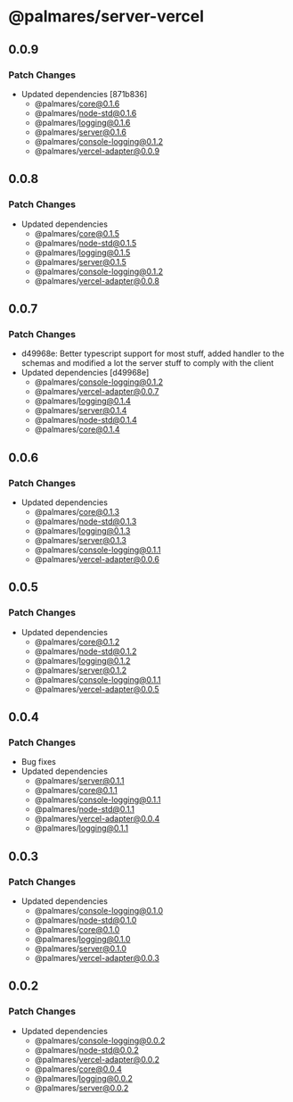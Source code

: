 # @palmares/server-vercel

## 0.0.9

### Patch Changes

- Updated dependencies [871b836]
  - @palmares/core@0.1.6
  - @palmares/node-std@0.1.6
  - @palmares/logging@0.1.6
  - @palmares/server@0.1.6
  - @palmares/console-logging@0.1.2
  - @palmares/vercel-adapter@0.0.9

## 0.0.8

### Patch Changes

- Updated dependencies
  - @palmares/core@0.1.5
  - @palmares/node-std@0.1.5
  - @palmares/logging@0.1.5
  - @palmares/server@0.1.5
  - @palmares/console-logging@0.1.2
  - @palmares/vercel-adapter@0.0.8

## 0.0.7

### Patch Changes

- d49968e: Better typescript support for most stuff, added handler to the schemas and modified a lot the server stuff to comply with the client
- Updated dependencies [d49968e]
  - @palmares/console-logging@0.1.2
  - @palmares/vercel-adapter@0.0.7
  - @palmares/logging@0.1.4
  - @palmares/server@0.1.4
  - @palmares/node-std@0.1.4
  - @palmares/core@0.1.4

## 0.0.6

### Patch Changes

- Updated dependencies
  - @palmares/core@0.1.3
  - @palmares/node-std@0.1.3
  - @palmares/logging@0.1.3
  - @palmares/server@0.1.3
  - @palmares/console-logging@0.1.1
  - @palmares/vercel-adapter@0.0.6

## 0.0.5

### Patch Changes

- Updated dependencies
  - @palmares/core@0.1.2
  - @palmares/node-std@0.1.2
  - @palmares/logging@0.1.2
  - @palmares/server@0.1.2
  - @palmares/console-logging@0.1.1
  - @palmares/vercel-adapter@0.0.5

## 0.0.4

### Patch Changes

- Bug fixes
- Updated dependencies
  - @palmares/server@0.1.1
  - @palmares/core@0.1.1
  - @palmares/console-logging@0.1.1
  - @palmares/node-std@0.1.1
  - @palmares/vercel-adapter@0.0.4
  - @palmares/logging@0.1.1

## 0.0.3

### Patch Changes

- Updated dependencies
  - @palmares/console-logging@0.1.0
  - @palmares/node-std@0.1.0
  - @palmares/core@0.1.0
  - @palmares/logging@0.1.0
  - @palmares/server@0.1.0
  - @palmares/vercel-adapter@0.0.3

## 0.0.2

### Patch Changes

- Updated dependencies
  - @palmares/console-logging@0.0.2
  - @palmares/node-std@0.0.2
  - @palmares/vercel-adapter@0.0.2
  - @palmares/core@0.0.4
  - @palmares/logging@0.0.2
  - @palmares/server@0.0.2
